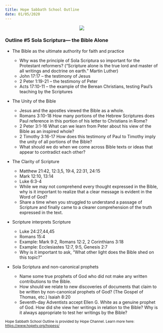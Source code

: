 ```yaml
---
title: Hope Sabbath School Outline
date: 01/05/2020
---
```


<center><img src="https://sabbath-school.adventech.io/api/v1/images/misc/hope-ss-logo.jpg" /></center>

### Outline #5  Sola Scriptura— the Bible Alone

*  The Bible as the ultimate authority for faith and practice
	* Why was the principle of Sola Scriptura so important for the Protestant reformers? (“Scripture alone is the true lord and master of all writings and doctrine on earth.” Martin Luther)
	* John 17:17 – the testimony of Jesus
	* 2 Peter 1:19-21 – the testimony of Peter
	* Acts 17:10-11 – the example of the Berean Christians, testing Paul’s teaching by the Scriptures

*  The Unity of the Bible
	* Jesus and the apostles viewed the Bible as a whole.
	* Romans 3:10-18 How many portions of the Hebrew Scriptures does Paul reference in this portion of his letter to Christians in Rome?
	* 2 Peter 3:1-16 What can we learn from Peter about his view of the Bible as an inspired whole?
	* 2 Timothy 3:16-17 How does this testimony of Paul to Timothy imply the unity of all portions of the Bible?
	* What should we do when we come across Bible texts or ideas that appear to contradict each other?

*  The Clarity of Scripture
	* Matthew 21:42, 12:3,5, 19:4, 22:31, 24:15
	* Mark 12:10, 13:14
	* Luke 6:3-4
	* While we may not comprehend every thought expressed in the Bible, why is it important to realize that a clear message is evident in the Word of God?
	* Share a time when you struggled to understand a passage of Scripture and finally came to a clearer comprehension of the truth expressed in the text.

*  Scripture interprets Scripture
	* Luke 24:27,44,45
	* Romans 15:4
	* Example: Mark 9:2, Romans 12:2, 2 Corinthians 3:18
	* Example: Ecclesiastes 12:7, 9:5, Genesis 2:7
	* Why is it important to ask, “What other light does the Bible shed on this topic?”

*  Sola Scriptura and non-canonical prophets
	* Name some true prophets of God who did not make any written contributions to the Bible.
	* How should we relate to new discoveries of documents that claim to be written by non-canonical prophets of God? (The Gospel of Thomas, etc.) Isaiah 8:20
	* Seventh-day Adventists accept Ellen G. White as a genuine prophet of God. How did she view her writings in relation to the Bible? Why is it always appropriate to test her writings by the Bible?


<small>Hope Sabbath School Outline is provided by Hope Channel. Learn more here: https://www.hopetv.org/hopess/</small>